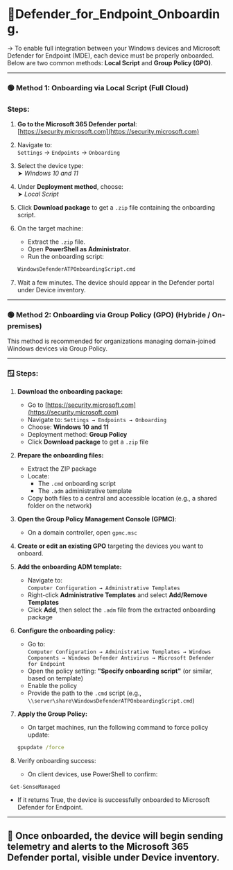 # 🔹Defender_for_Endpoint_Onboarding.

-> To enable full integration between your Windows devices and Microsoft Defender for Endpoint (MDE), each device must be properly onboarded. Below are two common methods: **Local Script** and **Group Policy (GPO)**.

---

### 🟢 Method 1: Onboarding via Local Script (Full Cloud)

### Steps:

1. **Go to the Microsoft 365 Defender portal**:  
   [https://security.microsoft.com](https://security.microsoft.com)

2. Navigate to:  
   `Settings` → `Endpoints` → `Onboarding`

3. Select the device type:  
   ➤ *Windows 10 and 11*

4. Under **Deployment method**, choose:  
   ➤ *Local Script*

5. Click **Download package** to get a `.zip` file containing the onboarding script.

6. On the target machine:
   - Extract the `.zip` file.
   - Open **PowerShell as Administrator**.
   - Run the onboarding script:

   ```cmd
   WindowsDefenderATPOnboardingScript.cmd
   ```
7. Wait a few minutes. The device should appear in the Defender portal under Device inventory.

---

### 🟢  Method 2: Onboarding via Group Policy (GPO) (Hybride / On-premises)

This method is recommended for organizations managing domain-joined Windows devices via Group Policy.

---

### 🪟 Steps:

1. **Download the onboarding package:**
   - Go to [https://security.microsoft.com](https://security.microsoft.com)
   - Navigate to: `Settings → Endpoints → Onboarding`
   - Choose: **Windows 10 and 11**
   - Deployment method: **Group Policy**
   - Click **Download package** to get a `.zip` file

2. **Prepare the onboarding files:**
   - Extract the ZIP package
   - Locate:
     - The `.cmd` onboarding script
     - The `.adm` administrative template
   - Copy both files to a central and accessible location (e.g., a shared folder on the network)

3. **Open the Group Policy Management Console (GPMC)**:
   - On a domain controller, open `gpmc.msc`

4. **Create or edit an existing GPO** targeting the devices you want to onboard.

5. **Add the onboarding ADM template:**
   - Navigate to:  
     `Computer Configuration → Administrative Templates`
   - Right-click **Administrative Templates** and select **Add/Remove Templates**
   - Click **Add**, then select the `.adm` file from the extracted onboarding package

6. **Configure the onboarding policy:**
   - Go to:  
     `Computer Configuration → Administrative Templates → Windows Components → Windows Defender Antivirus → Microsoft Defender for Endpoint`
   - Open the policy setting: **"Specify onboarding script"** (or similar, based on template)
   - Enable the policy
   - Provide the path to the `.cmd` script (e.g., `\\server\share\WindowsDefenderATPOnboardingScript.cmd`)

7. **Apply the Group Policy:**
   - On target machines, run the following command to force policy update:

   ```cmd
   gpupdate /force
   ```
8. Verify onboarding success:

   - On client devices, use PowerShell to confirm:
  ```powershell
   Get-SenseManaged
   ```

   - If it returns True, the device is successfully onboarded to Microsoft Defender for Endpoint.
---

## 📌 Once onboarded, the device will begin sending telemetry and alerts to the Microsoft 365 Defender portal, visible under Device inventory.
